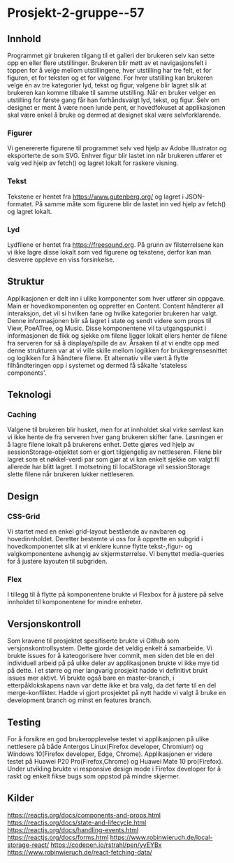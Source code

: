 # Prosjekt-2-gruppe--57

## Innhold
Programmet gir brukeren tilgang til et galleri der brukeren selv kan sette opp en eller flere utstillinger.
Brukeren blir møtt av et navigasjonsfelt i toppen for å velge mellom utstillingene, 
hver utstilling har tre felt, et for figuren, et for teksten og et for valgene. 
For hver utstilling kan brukeren velge én av tre kategorier lyd, tekst og figur, valgene blir lagret
slik at brukeren kan komme tilbake til samme utstilling. 
Når en bruker velger en utstilling for første gang får han forhåndsvalgt lyd, tekst, og figur. 
Selv om designet er ment å være noen lunde pent, er hovedfokuset at applikasjonen skal være enkel å bruke og 
dermed at designet skal være selvforklarende.

### Figurer
Vi generererte figurene til programmet selv ved hjelp av Adobe Illustrator og eksporterte de som SVG.
Enhver figur blir lastet inn når brukeren utfører et valg ved hjelp av fetch() og lagret lokalt for raskere visning.

### Tekst
Tekstene er hentet fra https://www.gutenberg.org/ og lagret i JSON-formatet. På samme måte som figurene blir de
lastet inn ved hjelp av fetch() og lagret lokalt. 

### Lyd
Lydfilene er hentet fra https://freesound.org. På grunn av filstørrelsene kan vi ikke lagre disse lokalt som ved
figurene og tekstene, derfor kan man desverre oppleve en viss forsinkelse. 

## Struktur
Applikasjonen er delt inn i ulike komponenter som hver utfører sin oppgave. Main er hovedkomponenten og oppretter en 
Content. Content håndterer all interaksjon, det vil si hvilken fane og hvilke kategorier brukeren har valgt. Denne
informasjonen blir så lagret i state og sendt videre som props til View, PoeATree, og Music. Disse komponentene vil ta 
utgangspunkt i informasjonen de fikk og sjekke om filene ligger lokalt ellers henter de filene fra serveren for så 
å displaye/spille de av. 
Årsaken til at vi endte opp med denne strukturen var at vi ville skille mellom logikken for brukergrensesnittet
og logikken for å håndtere filene. Et alternativ ville vært å flytte filhåndteringen opp i systemet og dermed få 
såkalte 'stateless components'. 

## Teknologi


### Caching
Valgene til brukeren blir husket, men for at innholdet skal virke sømløst kan vi ikke hente de fra serveren 
hver gang brukeren skifter fane. Løsningen er å lagre filene lokalt på brukerens enhet. Dette gjøres ved hjelp av 
sessionStorage-objektet som er gjort tilgjengelig av nettleseren. Filene blir lagret som et nøkkel-verdi par som
gjør at vi kan enkelt sjekke om valgt fil allerede har blitt lagret. 
I motsetning til localStorage vil sessionStorage slette filene når brukeren lukker nettleseren. 

## Design
### CSS-Grid
Vi startet med en enkel grid-layout bestående av navbaren og hovedinnholdet. Deretter bestemte vi oss for å opprette 
en subgrid i hovedkomponentet slik at vi enklere kunne flytte tekst-,figur- og valgkomponentene avhengig av 
skjermstørrelse. Vi benyttet media-queries for å justere layouten til subgriden. 

### Flex 
I tillegg til å flytte på komponentene brukte vi Flexbox for å justere på selve innholdet til komponentene for mindre 
enheter. 

## Versjonskontroll
Som kravene til prosjektet spesifiserte brukte vi Github som versjonskontrollsystem. 
Dette gjorde det veldig enkelt å samarbeide. Vi brukte issues for å kateogorisere hver commit, 
men siden det ble en del individuell arbeid på på ulike deler av applikasjonen brukte vi ikke mye tid 
på dette. I et større og mer langvarig prosjekt hadde vi definitivt brukt issues mer aktivt. 
Vi brukte også bare en master-branch, i etterpåklokskapens navn var dette ikke et bra valg, 
da det førte til en del merge-konflikter. Hadde vi gjort prosjektet på nytt hadde vi valgt å bruke
en development branch og minst en features branch. 

## Testing
For å forsikre en god brukeropplevelse testet vi applikasjonen på ulike nettlesere på både
Antergos Linux(Firefox developer, Chromium) og Windows 10(Firefox developer, Edge, Chrome). 
Applikasjonen er videre testet på Huawei P20 Pro(Firefox,Chrome) og Huawei Mate 10 pro(Firefox).
Under utvikling brukte vi responsive design mode i Firefox developer for å raskt og enkelt fikse 
bugs som oppstod på mindre skjermer. 

## Kilder 
https://reactjs.org/docs/components-and-props.html
https://reactjs.org/docs/state-and-lifecycle.html
https://reactjs.org/docs/handling-events.html
https://reactjs.org/docs/forms.html
https://www.robinwieruch.de/local-storage-react/
https://codepen.io/rstrahl/pen/yyEYBx
https://www.robinwieruch.de/react-fetching-data/
